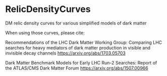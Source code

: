 # RelicDensityCurves
DM relic density curves for various simplified models of dark matter

When using those curves, please cite: 

Recommendations of the LHC Dark Matter Working Group: Comparing LHC searches for heavy mediators of dark matter production in visible and invisible decay channels
https://arxiv.org/abs/1703.05703

Dark Matter Benchmark Models for Early LHC Run-2 Searches: Report of the ATLAS/CMS Dark Matter Forum
https://arxiv.org/abs/1507.00966
